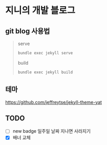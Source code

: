# 지니의 개발 블로그

## git blog 사용법

> serve
> ```bash
> bundle exec jekyll serve
>```
>
> build
> ```bash
> bundle exec jekyll build
> ```

## 테마

https://github.com/jeffreytse/jekyll-theme-yat

## TODO
- [ ] new badge 일주일 날짜 지나면 사라지기
- [X] 배너 교체
